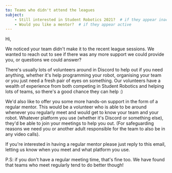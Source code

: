 ```yaml
---
to: Teams who didn't attend the leagues
subject:
    - Still interested in Student Robotics 2021?  # if they appear inactive
    - Would you like a mentor?  # if they appear active
---
```


Hi,

We noticed your team didn't make it to the recent league sessions. We wanted to
reach out to see if there was any more support we could provide you, or questions
we could answer?

There's usually lots of volunteers around in Discord to help out if you need
anything, whether it's help programming your robot, organising your team or you
just need a fresh pair of eyes on something. Our volunteers have a wealth of
experience from both competing in Student Robotics and helping lots of teams, so
there's a good chance they can help :)

We'd also like to offer you some more hands-on support in the form of a regular
mentor. This would be a volunteer who is able to be around whenever you
regularly meet and would get to know your team and your robot. Whatever platform
you use (whether it's Discord or something else), they'd be able to join your
meetings to help you out. (For safeguarding reasons we need you or another adult
responsible for the team to also be in any video calls).

If you're interested in having a regular mentor please just reply to this
email, letting us know when you meet and what platform you use.

P.S: if you don't have a regular meeting time, that's fine too. We have found
that teams who meet regularly tend to do better though!
